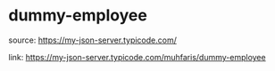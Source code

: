 # dummy-employee
source: https://my-json-server.typicode.com/

link: https://my-json-server.typicode.com/muhfaris/dummy-employee

